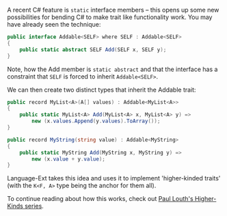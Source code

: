 A recent C# feature is `static` interface members – this opens up some new possibilities for bending C# to make trait like functionality work.  You may have already seen the technique:

```c#
public interface Addable<SELF> where SELF : Addable<SELF>
{
    public static abstract SELF Add(SELF x, SELF y);
}
```

Note, how the Add member is `static abstract` and that the interface has a constraint that `SELF` is forced to inherit `Addable<SELF>`.

We can then create two distinct types that inherit the Addable trait:

```c#
public record MyList<A>(A[] values) : Addable<MyList<A>>
{
    public static MyList<A> Add(MyList<A> x, MyList<A> y) =>
        new (x.values.Append(y.values).ToArray());
}

public record MyString(string value) : Addable<MyString>
{
    public static MyString Add(MyString x, MyString y) =>
        new (x.value + y.value);
}
```

Language-Ext takes this idea and uses it to implement 'higher-kinded traits' (with the `K<F, A>` type being the anchor for 
them all).  

To continue reading about how this works, check out [Paul Louth's Higher-Kinds series](https://paullouth.com/higher-kinds-in-c-with-language-ext/). 

 
